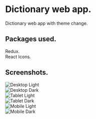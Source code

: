 # Dictionary web app.

Dictionary web app with theme change.

## Packages used.

Redux.<br>
React Icons.


## Screenshots.
![Desktop Light](./public/Screenshots/dictionary-desktop-light.png)<br>
![Desktop Dark](./public/Screenshots/dictionary-desktop-dark.png)<br>
![Tablet Light](./public/Screenshots/dictionary-tablet-light.png)<br>
![Tablet Dark](./public/Screenshots/dictionary-tablet-dark.png)<br>
![Mobile Light](./public/Screenshots/dictionary-mobile-light.png)<br>
![Mobile Dark](./public/Screenshots/dictionary-mobile-dark.png)

